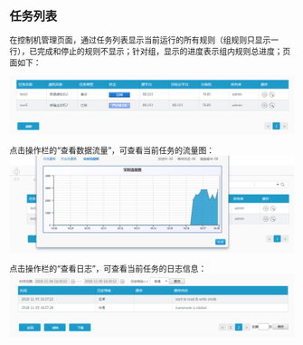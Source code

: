 ## 任务列表

在控制机管理页面，通过任务列表显示当前运行的所有规则（组规则只显示一行），已完成和停止的规则不显示；针对组，显示的进度表示组内规则总进度；页面如下：

![说明: 1](/assets/V6.11811051633.png)

点击操作栏的“查看数据流量”，可查看当前任务的流量图：
![说明: 1](/assets/V6.11811051638.png)

点击操作栏的“查看日志”，可查看当前任务的日志信息：
![说明: 1](/assets/V6.11811051639.png)








